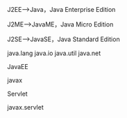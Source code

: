 J2EE-->Java，Java Enterprise Edition

J2ME-->JavaME，Java Micro Edition

J2SE-->JavaSE，Java Standard Edition

java.lang java.io java.util java.net

JavaEE

javax

Servlet

javax.servlet
